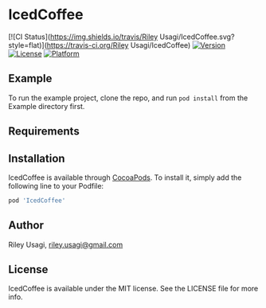 # IcedCoffee

[![CI Status](https://img.shields.io/travis/Riley Usagi/IcedCoffee.svg?style=flat)](https://travis-ci.org/Riley Usagi/IcedCoffee)
[![Version](https://img.shields.io/cocoapods/v/IcedCoffee.svg?style=flat)](https://cocoapods.org/pods/IcedCoffee)
[![License](https://img.shields.io/cocoapods/l/IcedCoffee.svg?style=flat)](https://cocoapods.org/pods/IcedCoffee)
[![Platform](https://img.shields.io/cocoapods/p/IcedCoffee.svg?style=flat)](https://cocoapods.org/pods/IcedCoffee)

## Example

To run the example project, clone the repo, and run `pod install` from the Example directory first.

## Requirements

## Installation

IcedCoffee is available through [CocoaPods](https://cocoapods.org). To install
it, simply add the following line to your Podfile:

```ruby
pod 'IcedCoffee'
```

## Author

Riley Usagi, riley.usagi@gmail.com

## License

IcedCoffee is available under the MIT license. See the LICENSE file for more info.
